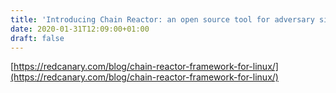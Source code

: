 ```yaml
---
title: 'Introducing Chain Reactor: an open source tool for adversary simulations on Linux'
date: 2020-01-31T12:09:00+01:00
draft: false
---
```


[https://redcanary.com/blog/chain-reactor-framework-for-linux/](https://redcanary.com/blog/chain-reactor-framework-for-linux/)